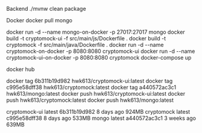 Backend
./mvnw clean package



Docker
docker pull mongo

docker run -d --name mongo-on-docker -p 27017:27017 mongo
docker build -t cryptomock-ui -f src/main/js/Dockerfile .
docker build -t cryptomock -f src/main/java/Dockerfile . 
docker run -d --name cryptomock-on-docker -p 8080:8080 cryptomock-ui
docker run -d --name cryptomock-ui-on-docker -p 8080:8080 cryptomock
docker-compose up

docker hub

docker tag 6b311b19d982 hwk613/cryptomock-ui:latest
docker tag c995e58dff38 hwk613/cryptomock:latest
docker tag a440572ac3c1 hwk613/mongo:latest
docker push hwk613/cryptomock-ui:latest
docker push hwk613/cryptomock:latest
docker push hwk613/mongo:latest

cryptomock-ui   latest    6b311b19d982   8 days ago    924MB
cryptomock      latest    c995e58dff38   8 days ago    533MB
mongo           latest    a440572ac3c1   3 weeks ago   639MB